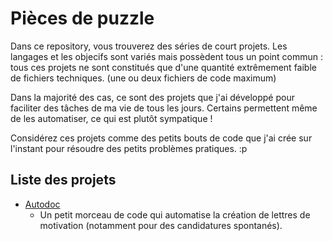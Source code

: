 # Pièces de puzzle

Dans ce repository, vous trouverez des séries de court projets.
Les langages et les objecifs sont variés mais possèdent tous un point commun : tous ces projets ne sont constitués que d'une quantité extrêmement faible de fichiers techniques. (une ou deux fichiers de code maximum)

Dans la majorité des cas, ce sont des projets que j'ai développé pour faciliter des tâches de ma vie de tous les jours. Certains permettent même de les automatiser, ce qui est plutôt sympatique !

Considérez ces projets comme des petits bouts de code que j'ai crée sur l'instant pour résoudre des petits problèmes pratiques. :p

## Liste des projets
- [Autodoc](python-autodoc/README.md)
  - Un petit morceau de code qui automatise la création de lettres de motivation (notamment pour des candidatures spontanés).

